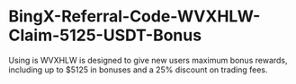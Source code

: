 # BingX-Referral-Code-WVXHLW-Claim-5125-USDT-Bonus
Using is WVXHLW  is designed to give new users maximum bonus rewards, including up to $5125 in bonuses and a 25% discount on trading fees.
